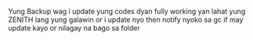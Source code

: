 Yung Backup wag i update yung codes dyan fully working yan lahat yung ZENITH lang yung  galawin or i update nyo 
then notify nyoko sa gc if may update kayo or nilagay na bago sa folder 
